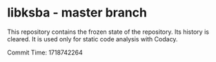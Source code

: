 # libksba - master branch

This repository contains the frozen state of the repository.
Its history is cleared. It is used only for static code
analysis with Codacy.

Commit Time: 1718742264